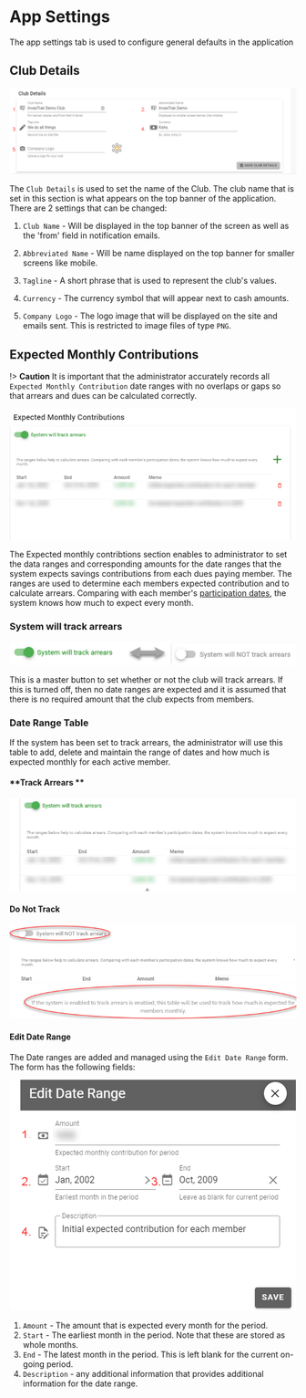 
# App Settings
The app settings tab is used to configure general defaults in the application

## Club Details
![alt text](../images/11.2_Club_details.png ":size=x150 System Settings menu")

The `Club Details` is used to set  the name of the Club. The club name that is set in this section is what appears on the top banner of the application. There are 2 settings that can be changed:

1. `Club Name` - Will be displayed in the top banner of the screen as well as the 'from' field in notification emails.

1. `Abbreviated Name` - Will be name displayed on the top banner for smaller screens like mobile.

1. `Tagline` - A short phrase that is used to represent the club's values.

1. `Currency` - The currency symbol that will appear next to cash amounts.

1. `Company Logo` - The logo image that will be displayed on the site and emails sent. This is restricted to image files of type `PNG`.

## Expected Monthly Contributions

!> **Caution** It is important that the administrator accurately records all `Expected Monthly Contribution` date ranges with no overlaps or gaps so that arrears and dues can be calculated correctly.

![alt text](../images/11.3_Expected_monthly.png ":size=x300 Expected monthly payments")


The Expected monthly contribtions section enables to administrator to set  the data ranges and corresponding amounts for the date ranges that the system expects savings contributions from each dues paying member. The ranges are used to determine each members expected contribution and to calculate arrears. Comparing with each member's [participation dates](member-accounts.md?id=participation-dates), the system knows how much to expect every month.

### System will track arrears 
![alt text](../images/11.2.2_Track_Arrears_Button.png "Track Arrears Button")

This is a master button to set whether or not the club will track arrears. If this is turned off, then no date ranges are expected and it is assumed that there is no required amount that the club expects from members.

### Date Range Table

If the system has been set to track arrears, the administrator will use this table to add, delete and maintain the range of dates and how much is expected monthly for each active member.

<!-- tabs:start -->
#### **Track Arrears **
![alt text](../images/11.3.1_Date_Range_Table.png ":size=x200 Date Range track arrears")

#### **Do Not Track**
![alt text](../images/11.3.2_Date_Range_Table_do_not_track.png ":size=x200 Date Range do not track arrears")

<!-- tabs:end -->

#### Edit Date Range
The Date ranges are added and managed using the `Edit Date Range` form. The form has the following fields: 

![alt text](../images/11.3_Edit_Date_Range.png ":size=x200 Edit Date Ranges")

1. `Amount` - The amount that is expected every month for the period.
1. `Start` - The earliest month in the period. Note that these are stored as whole months.
1. `End` - The latest month in the period. This is left blank for the current on-going period.
1. `Description` - any additional information that provides additional information for the date range.
